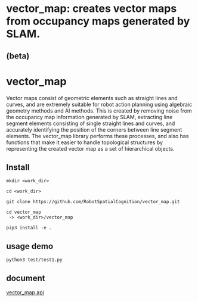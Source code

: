 # vector_map: creates vector maps from occupancy maps generated by SLAM.

## (beta)
# vector_map
Vector maps consist of geometric elements such as straight lines and curves, and are extremely suitable for robot action planning using algebraic geometry methods and AI methods. This is created by removing noise from the occupancy map information generated by SLAM, extracting line segment elements consisting of single straight lines and curves, and accurately identifying the position of the corners between line segment elements. The vector_map library performs these processes, and also has functions that make it easier to handle topological structures by representing the created vector map as a set of hierarchical objects.

## Install

```
mkdir <work_dir>

cd <work_dir>

git clone https://github.com/RobotSpatialCognition/vector_map.git

cd vector_map
 -> <work_dir>/vector_map
 
pip3 install -e .
```


## usage demo
```
python3 test/test1.py
```

## document
[vector_map api](./doc/overview.md)


